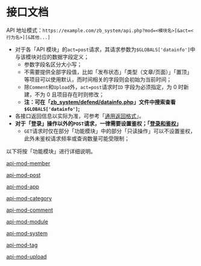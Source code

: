 # 接口文档

API 地址模式：`https://example.com/zb_system/api.php?mod=<模块名>[&act=<行为名>][&其他...]`

- 对于各「API 模块」的`act=post`请求，其请求参数为`$GLOBALS['datainfo']`中与该模块对应的数据字段定义；
  - 参数字段名区分大小写；
  - 不需要提供全部字段值，比如「发布状态」「类型（文章/页面）」「置顶」等项目可以使用默认，而时间相关的字段则会初始为当前时间；
  - 除`Comment`和`Upload`外，`act=post`请求时`ID` 字段为必须指定，为 0 时新建，不为 0 且项目存在时则修改；
  - **注：可在「[zb_system/defend/datainfo.php](https://github1s.com/zblogcn/zblogphp/blob/HEAD/zb_system/defend/datainfo.php "datainfo.php")」文件中搜索查看`$GLOBALS['datainfo']`;**
- 各接口返回信息以实际为准，可参考「[通用返回格式](books/dev-api-design?id=通用返回格式 "通用返回格式")」。
- **对于「登录」操作以外的`POST`请求，一律需要设置鉴权；「[登录和鉴权](books/dev-api-design?id=权限认证 "登录和鉴权")」**
  - `GET`请求时仅在部分「功能模块」中的部分「只读操作」可以不设置鉴权，此外未鉴权请求频率或查询数量可能受限制；

以下将按「功能模块」进行详细说明。

[api-mod-member](api-10-mods/api-mod-member.md ':include')

[api-mod-post](api-10-mods/api-mod-post.md ':include')

[api-mod-app](api-10-mods/api-mod-app.md ':include')

[api-mod-category](api-10-mods/api-mod-category.md ':include')

[api-mod-comment](api-10-mods/api-mod-comment.md ':include')

[api-mod-module](api-10-mods/api-mod-module.md ':include')

[api-mod-system](api-10-mods/api-mod-system.md ':include')

[api-mod-tag](api-10-mods/api-mod-tag.md ':include')

[api-mod-upload](api-10-mods/api-mod-upload.md ':include')